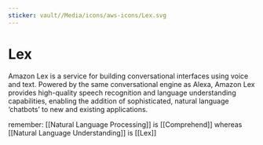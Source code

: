 ```yaml
---
sticker: vault//Media/icons/aws-icons/Lex.svg
---
```

# Lex
Amazon Lex is a service for building conversational interfaces using voice and text. Powered by the same conversational engine as Alexa, Amazon Lex provides high-quality speech recognition and language understanding capabilities, enabling the addition of sophisticated, natural language ‘chatbots’ to new and existing applications.

remember: [[Natural Language Processing]] is [[Comprehend]]
whereas [[Natural Language Understanding]] is [[Lex]]